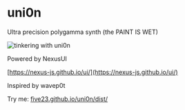 # uni0n

Ultra precision polygamma synth (the PAINT IS WET)

![tinkering with uni0n](https://repository-images.githubusercontent.com/305858130/18ec7c00-2bf7-11eb-83cf-8421e5900f10)

Powered by NexusUI 

[https://nexus-js.github.io/ui/](https://nexus-js.github.io/ui/)

Inspired by wavep0t

Try me: [five23.github.io/uni0n/dist/](https://five23.github.io/uni0n/dist/index.html)